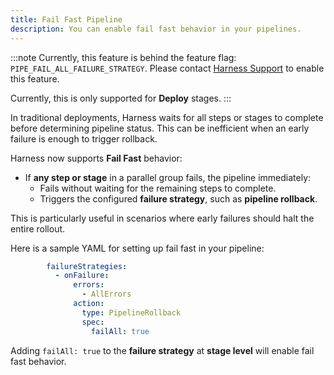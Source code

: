 ```yaml
---
title: Fail Fast Pipeline
description: You can enable fail fast behavior in your pipelines.
---
```


:::note
Currently, this feature is behind the feature flag: `PIPE_FAIL_ALL_FAILURE_STRATEGY`. Please contact [Harness Support](mailto:support@harness.io) to enable this feature.

Currently, this is only supported for **Deploy** stages.
:::

In traditional deployments, Harness waits for all steps or stages to complete before determining pipeline status. This can be inefficient when an early failure is enough to trigger rollback.

Harness now supports **Fail Fast** behavior:

- If **any step or stage** in a parallel group fails, the pipeline immediately:
  - Fails without waiting for the remaining steps to complete.
  - Triggers the configured **failure strategy**, such as **pipeline rollback**.

This is particularly useful in scenarios where early failures should halt the entire rollout.

Here is a sample YAML for setting up fail fast in your pipeline:
```yaml
        failureStrategies:
          - onFailure:
              errors:
                - AllErrors
              action:
                type: PipelineRollback
                spec:
                  failAll: true
```

Adding `failAll: true` to the **failure strategy** at **stage level** will enable fail fast behavior.